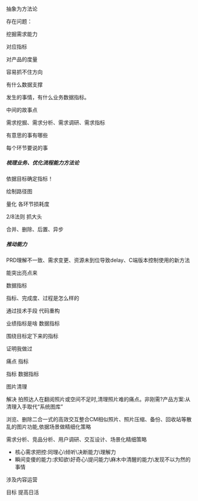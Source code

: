 

抽象为方法论

存在问题：

挖掘需求能力

对应指标





对产品的度量





容易抓不住方向





有什么数据支撑



发生的事情，有什么业务数据指标。

 



中间的故事点

需求挖掘、需求分析、需求调研、需求指标





有意思的事有哪些





每个环节要说的事









##### 梳理业务、优化流程能力方法论

依据目标确定指标！

绘制路径图

量化 各环节损耗度 

2/8法则 抓大头

合并、删除、后置、异步





##### 推动能力

PRD理解不一致、需求变更、资源未到位导致delay、C端版本控制使用的新方法





能突出亮点来









数据指标  











指标、完成度、过程是怎么样的

通过技术手段  代码重构

业绩指标是啥  数据指标

围绕目标定下来的指标 

证明我做过

痛点  指标

指标  数据指标 

图片清理

解决 拍照达人在翻阅照片或空间不足时,清理照片难的痛点。非刚需?产品方案:从清理入手取代“系统图库”

浏览、删除二合一式的高效交互整合CM相似照片、照片压缩、备份、回收站等散乱的图片功能,依据场景做精细化策略

需求分析、竞品分析、用户调研、交互设计、场景化精细策略

- 核心需求把控:同理心\倾听\决断能力\理解力
- 瞬间变傻的能力:求知欲\好奇心\提问能力\麻木中清醒的能力\发现不以为然的事情

涉及内容运营

目标 提高日活  









